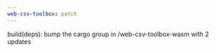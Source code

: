```yaml
---
web-csv-toolbox: patch
---
```


build(deps): bump the cargo group in /web-csv-toolbox-wasm with 2 updates
